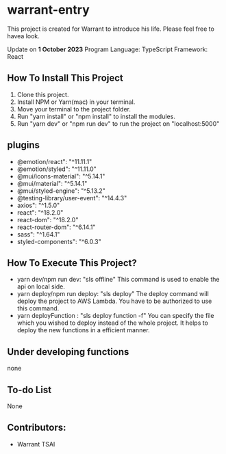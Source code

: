 # warrant-entry

This project is created for Warrant to introduce his life. Please feel free to havea look.

Update on <b>1 October 2023</b>
Program Language: TypeScript
Framework: React

## How To Install This Project

1. Clone this project.
2. Install NPM or Yarn(mac) in your terminal.
3. Move your terminal to the project folder.
4. Run "yarn install" or "npm install" to install the modules.
5. Run "yarn dev" or "npm run dev" to run the project on "localhost:5000"

## plugins

* @emotion/react": "^11.11.1"
* @emotion/styled": "^11.11.0"
* @mui/icons-material": "^5.14.1"
* @mui/material": "^5.14.1"
* @mui/styled-engine": "^5.13.2"
* @testing-library/user-event": "^14.4.3"
* axios": "^1.5.0"
* react": "^18.2.0"
* react-dom": "^18.2.0"
* react-router-dom": "^6.14.1"
* sass": "^1.64.1"
* styled-components": "^6.0.3"

## How To Execute This Project?

- yarn dev/npm run dev: "sls offline"
  This command is used to enable the api on local side.
- yarn deploy/npm run deploy: "sls deploy"
  The deploy command will deploy the project to AWS Lambda. You have to be authorized to use this command.
- yarn deployFunction <fileName>: "sls deploy function -f"
  You can specify the file which you wished to deploy instead of the whole project. It helps to deploy the new functions in a efficient manner.

## Under developing functions

none

## To-do List

None

## Contributors:

- Warrant TSAI

